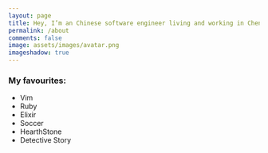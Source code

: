 ```yaml
---
layout: page
title: Hey, I’m an Chinese software engineer living and working in Chengdu. I love Creating the future in digital worlds, big and small.
permalink: /about
comments: false
image: assets/images/avatar.png
imageshadow: true
---
```


### My favourites:

- Vim
- Ruby
- Elixir
- Soccer
- HearthStone
- Detective Story
